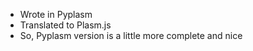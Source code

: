 * Wrote in Pyplasm
* Translated to Plasm.js
* So, Pyplasm version is a little more complete and nice